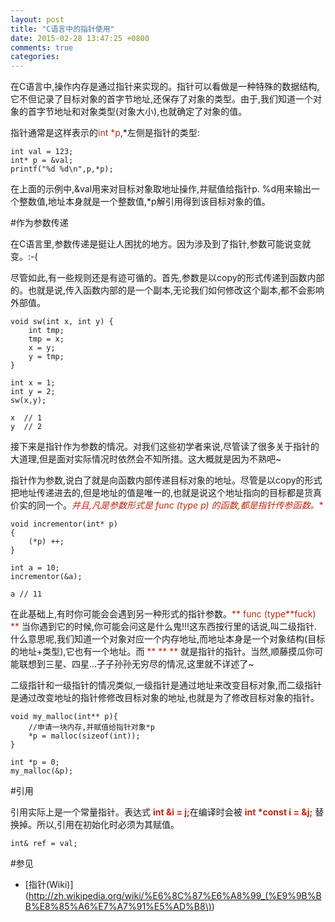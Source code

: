 ```yaml
---
layout: post
title: "C语言中的指针使用"
date: 2015-02-28 13:47:25 +0800
comments: true
categories: 
---
```


在C语言中,操作内存是通过指针来实现的。指针可以看做是一种特殊的数据结构,它不但记录了目标对象的首字节地址,还保存了对象的类型。由于,我们知道一个对象的首字节地址和对象类型(对象大小),也就确定了对象的值。

指针通常是这样表示的<font color='#bd260d'>int *p</font>,\*左侧是指针的类型:

	int val = 123;
	int* p = &val;
	printf("%d %d\n",p,*p);	

在上面的示例中,&val用来对目标对象取地址操作,并赋值给指针p. %d用来输出一个整数值,地址本身就是一个整数值,*p解引用得到该目标对象的值。

#作为参数传递

在C语言里,参数传递是挺让人困扰的地方。因为涉及到了指针,参数可能说变就变。:-( 

尽管如此,有一些规则还是有迹可循的。首先,参数是以copy的形式传递到函数内部的。也就是说,传入函数内部的是一个副本,无论我们如何修改这个副本,都不会影响外部值。
	
	void sw(int x, int y) {
		int tmp;
		tmp = x;
		x = y;
		y = tmp;
	}

	int x = 1;
	int y = 2;
	sw(x,y);

	x  // 1
	y  // 2
	
接下来是指针作为参数的情况。对我们这些初学者来说,尽管读了很多关于指针的大道理,但是面对实际情况时依然会不知所措。这大概就是因为不熟吧~

指针作为参数,说白了就是向函数内部传递目标对象的地址。尽管是以copy的形式把地址传递进去的,但是地址的值是唯一的,也就是说这个地址指向的目标都是货真价实的同一个。<font color="#bd260d">**并且,凡是参数形式是 func (type* p) 的函数,都是指针传参函数。**</font>

	void incrementor(int* p)
	{
		(*p) ++;
	}

	int a = 10;
	incrementor(&a);
	
	a // 11

在此基础上,有时你可能会会遇到另一种形式的指针参数。<font color="#bd260d">** func (type\*\*fuck) ** </font>当你遇到它的时候,你可能会问这是什么鬼!!!这东西按行里的话说,叫二级指针. 什么意思呢,我们知道一个对象对应一个内存地址,而地址本身是一个对象结构(目标的地址+类型),它也有一个地址。而 <font color="#bd260d">** \*\* ** </font> 就是指针的指针。当然,顺藤摸瓜你可能联想到三星、四星...子子孙孙无穷尽的情况,这里就不详述了~

二级指针和一级指针的情况类似,一级指针是通过地址来改变目标对象,而二级指针是通过改变地址的指针修修改目标对象的地址,也就是为了修改目标对象的指针。

	void my_malloc(int** p){
		//申请一块内存,并赋值给指针对象*p
	    *p = malloc(sizeof(int));
	}
	
	int *p = 0;
    my_malloc(&p);

#引用

引用实际上是一个常量指针。表达式 <font color='#bd260d'>**int &i = j;**</font>在编译时会被 <font color='#bd260d'>**int *const i = &j;**</font> 替换掉。所以,引用在初始化时必须为其赋值。

	int& ref = val;


#参见

- [指针(Wiki)](http://zh.wikipedia.org/wiki/%E6%8C%87%E6%A8%99_(%E9%9B%BB%E8%85%A6%E7%A7%91%E5%AD%B8\))






 
